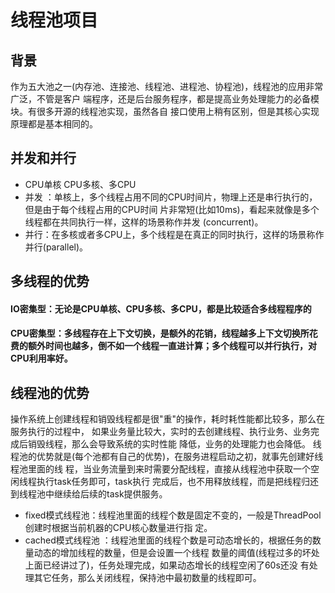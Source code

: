 # 线程池项目

## 背景
作为五大池之一(内存池、连接池、线程池、进程池、协程池)，线程池的应用非常广泛，不管是客户
端程序，还是后台服务程序，都是提高业务处理能力的必备模块。有很多开源的线程池实现，虽然各自
接口使用上稍有区别，但是其核心实现原理都是基本相同的。


## 并发和并行
- CPU单核 CPU多核、多CPU
- 并发 ：单核上，多个线程占用不同的CPU时间片，物理上还是串行执行的，但是由于每个线程占用的CPU时间 片非常短(比如10ms)，看起来就像是多个线程都在共同执行一样，这样的场景称作并发 (concurrent)。
- 并行：在多核或者多CPU上，多个线程是在真正的同时执行，这样的场景称作并行(parallel)。

## 多线程的优势
#### IO密集型：无论是CPU单核、CPU多核、多CPU，都是比较适合多线程程序的
#### CPU密集型：多线程存在上下文切换，是额外的花销，线程越多上下文切换所花费的额外时间也越多，倒不如一个线程一直进计算；多个线程可以并行执行，对CPU利用率好。


## 线程池的优势
操作系统上创建线程和销毁线程都是很"重"的操作，耗时耗性能都比较多，那么在服务执行的过程中， 如果业务量比较大，实时的去创建线程、执行业务、业务完成后销毁线程，那么会导致系统的实时性能 降低，业务的处理能力也会降低。
线程池的优势就是(每个池都有自己的优势)，在服务进程启动之初，就事先创建好线程池里面的线 程，当业务流量到来时需要分配线程，直接从线程池中获取一个空闲线程执行task任务即可，task执行 完成后，也不用释放线程，而是把线程归还到线程池中继续给后续的task提供服务。

- fixed模式线程池：线程池里面的线程个数是固定不变的，一般是ThreadPool创建时根据当前机器的CPU核心数量进行指
定。
- cached模式线程池 ：线程池里面的线程个数是可动态增长的，根据任务的数量动态的增加线程的数量，但是会设置一个线程 数量的阈值(线程过多的坏处上面已经讲过了)，任务处理完成，如果动态增长的线程空闲了60s还没 有处理其它任务，那么关闭线程，保持池中最初数量的线程即可。
